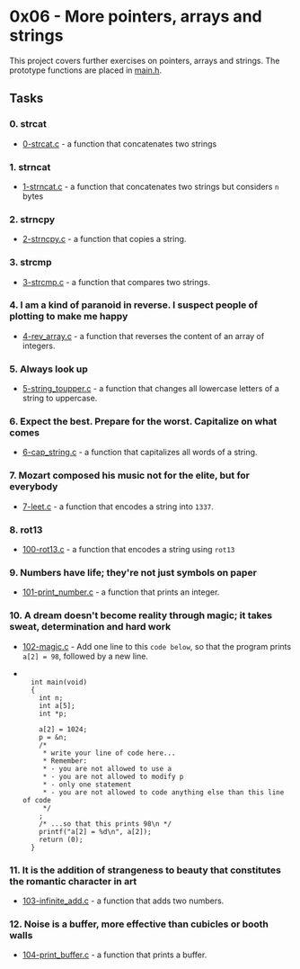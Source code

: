 # 0x06 - More pointers, arrays and strings

This project covers further exercises on pointers, arrays and strings. The prototype functions are placed in [main.h](https://github.com/jacobgbemi/alx-low_level_programming/blob/master/0x06-pointers_arrays_strings/main.h).

## Tasks

### 0. strcat
- [0-strcat.c](https://github.com/jacobgbemi/alx-low_level_programming/blob/master/0x06-pointers_arrays_strings/0-strcat.c) - a function that concatenates two strings

### 1. strncat
- [1-strncat.c](https://github.com/jacobgbemi/alx-low_level_programming/blob/master/0x06-pointers_arrays_strings/1-strncat.c) - a function that concatenates two strings but considers ```n``` bytes

### 2. strncpy
- [2-strncpy.c](https://github.com/jacobgbemi/alx-low_level_programming/blob/master/0x06-pointers_arrays_strings/2-strncpy.c) - a function that copies a string.

### 3. strcmp
- [3-strcmp.c](https://github.com/jacobgbemi/alx-low_level_programming/blob/master/0x06-pointers_arrays_strings/3-strcmp.c) - a function that compares two strings.

### 4. I am a kind of paranoid in reverse. I suspect people of plotting to make me happy
- [4-rev_array.c](https://github.com/jacobgbemi/alx-low_level_programming/blob/master/0x06-pointers_arrays_strings/4-rev_array.c) - a function that reverses the content of an array of integers.

### 5. Always look up
- [5-string_toupper.c](https://github.com/jacobgbemi/alx-low_level_programming/blob/master/0x06-pointers_arrays_strings/5-string_toupper.c) - a function that changes all lowercase letters of a string to uppercase.

### 6. Expect the best. Prepare for the worst. Capitalize on what comes
- [6-cap_string.c](https://github.com/jacobgbemi/alx-low_level_programming/blob/master/0x06-pointers_arrays_strings/6-cap_string.c) - a function that capitalizes all words of a string.

### 7. Mozart composed his music not for the elite, but for everybody
- [7-leet.c](https://github.com/jacobgbemi/alx-low_level_programming/blob/master/0x06-pointers_arrays_strings/7-leet.c) - a function that encodes a string into ```1337```.

### 8. rot13
- [100-rot13.c](https://github.com/jacobgbemi/alx-low_level_programming/blob/master/0x06-pointers_arrays_strings/100-rot13.c) - a function that encodes a string using ```rot13```

### 9. Numbers have life; they're not just symbols on paper
- [101-print_number.c](https://github.com/jacobgbemi/alx-low_level_programming/blob/master/0x06-pointers_arrays_strings/101-print_number.c) - a function that prints an integer.

### 10. A dream doesn't become reality through magic; it takes sweat, determination and hard work
- [102-magic.c](https://github.com/jacobgbemi/alx-low_level_programming/blob/master/0x06-pointers_arrays_strings/102-magic.c) - Add one line to this ```code below```, so that the program prints ```a[2] = 98```, followed by a new line.
- ```#include <stdio.h>

    int main(void)
    {
      int n;
      int a[5];
      int *p;

      a[2] = 1024;
      p = &n;
      /*
       * write your line of code here...
       * Remember:
       * - you are not allowed to use a
       * - you are not allowed to modify p
       * - only one statement
       * - you are not allowed to code anything else than this line of code
       */
      ;
      /* ...so that this prints 98\n */
      printf("a[2] = %d\n", a[2]);
      return (0);
    }
    ```


### 11. It is the addition of strangeness to beauty that constitutes the romantic character in art
- [103-infinite_add.c](https://github.com/jacobgbemi/alx-low_level_programming/blob/master/0x06-pointers_arrays_strings/103-infinite_add.c) - a function that adds two numbers.

### 12. Noise is a buffer, more effective than cubicles or booth walls
- [104-print_buffer.c](https://github.com/jacobgbemi/alx-low_level_programming/blob/master/0x06-pointers_arrays_strings/104-print_buffer.c) - a function that prints a buffer.

